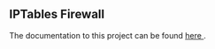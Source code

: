 ## IPTables Firewall

The documentation to this project can be found <a href="https://www.dropbox.com/s/urbshe914zspubh/3.%20IPTables%20Firewall.pdf?dl=0"> here </a>.
